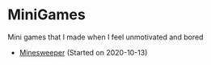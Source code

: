 # MiniGames
Mini games that I made when I feel unmotivated and bored
- [Minesweeper](/minesweeper/) (Started on 2020-10-13)
